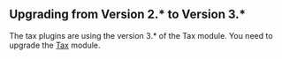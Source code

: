 ## Upgrading from Version 2.* to Version 3.*
The tax plugins are using the version 3.* of the Tax module. You need to upgrade the [Tax](https://documentation.spryker.com/docs/en/mg-tax) module.